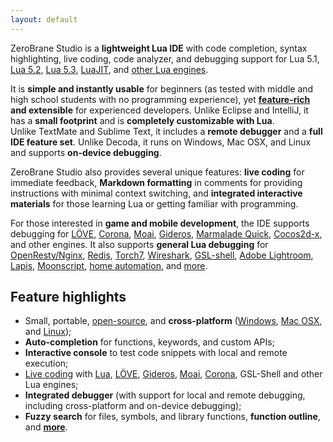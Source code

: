 ```yaml
---
layout: default
---
```


ZeroBrane Studio is a **lightweight Lua IDE** with code completion, syntax
highlighting, live coding, code analyzer, and debugging support
for Lua 5.1, [Lua 5.2](doc-lua52-debugging), [Lua 5.3](doc-lua53-debugging),
[LuaJIT](doc-luajit-debugging), and [other Lua engines](documentation#debugging).

It is **simple and instantly usable** for beginners (as tested with middle and
high school students with no programming experience), yet
**[feature-rich](features) and extensible** for experienced developers.
Unlike&nbsp;Eclipse and IntelliJ, it has a **small footprint** and is **completely customizable with Lua**.
Unlike&nbsp;TextMate and Sublime Text, it includes a **remote debugger** and a **full IDE feature set**.
Unlike&nbsp;Decoda, it runs on Windows, Mac OSX, and Linux and supports **on-device debugging**.

ZeroBrane Studio also provides several unique features: **live coding** for
immediate feedback, **Markdown formatting** in comments for providing
instructions with minimal context switching, and **integrated interactive
materials** for those learning Lua or getting familiar with programming.

For those interested in **game and mobile development**, the IDE supports debugging for
[LÖVE](http://notebook.kulchenko.com/zerobrane/love2d-debugging),
[Corona](http://notebook.kulchenko.com/zerobrane/debugging-and-live-coding-with-corona-sdk-applications-and-zerobrane-studio),
[Moai](http://notebook.kulchenko.com/zerobrane/moai-debugging-with-zerobrane-studio),
[Gideros](http://notebook.kulchenko.com/zerobrane/gideros-debugging-with-zerobrane-studio-ide),
[Marmalade Quick](http://notebook.kulchenko.com/zerobrane/marmalade-quick-debugging-with-zerobrane-studio),
[Cocos2d-x](http://notebook.kulchenko.com/zerobrane/cocos2d-x-simulator-and-on-device-debugging-with-zerobrane-studio),
and other engines.
It also supports **general Lua debugging** for
[OpenResty/Nginx](http://notebook.kulchenko.com/zerobrane/debugging-openresty-nginx-lua-scripts-with-zerobrane-studio),
[Redis](http://notebook.kulchenko.com/zerobrane/redis-lua-debugging-with-zerobrane-studio),
[Torch7](http://notebook.kulchenko.com/zerobrane/torch-debugging-with-zerobrane-studio),
[Wireshark](http://notebook.kulchenko.com/zerobrane/debugging-wireshark-lua-scripts-with-zerobrane-studio),
[GSL-shell](http://notebook.kulchenko.com/zerobrane/gsl-shell-debugging-with-zerobrane-studio),
[Adobe Lightroom](http://notebook.kulchenko.com/zerobrane/debugging-lightroom-plugins-zerobrane-studio-ide),
[Lapis](http://notebook.kulchenko.com/zerobrane/lapis-debugging-with-zerobrane-studio),
[Moonscript](http://notebook.kulchenko.com/zerobrane/moonscript-debugging-with-zerobrane-studio),
[home automation](http://notebook.kulchenko.com/zerobrane/debugging-on-vera-devices-with-zerobrane-studio),
and [more](documentation#debugging).

## Feature highlights

* Small, portable, [open-source](http://github.com/pkulchenko/ZeroBraneStudio/), and **cross-platform** ([Windows](images/debugging.png), [Mac OSX](images/autocomplete-osx.png), and [Linux](images/scratchpad-linux-mint.png));
* **Auto-completion** for functions, keywords, and custom APIs;
* **Interactive console** to test code snippets with local and remote execution;
* [Live coding](documentation#live-coding) with [Lua](http://notebook.kulchenko.com/zerobrane/live-coding-in-lua-bret-victor-style),
[LÖVE](http://notebook.kulchenko.com/zerobrane/live-coding-with-love),
[Gideros](http://notebook.kulchenko.com/zerobrane/gideros-live-coding-with-zerobrane-studio-ide),
[Moai](http://notebook.kulchenko.com/zerobrane/live-coding-with-moai-and-zerobrane-studio),
[Corona](http://notebook.kulchenko.com/zerobrane/debugging-and-live-coding-with-corona-sdk-applications-and-zerobrane-studio),
GSL-Shell and other Lua engines;
* **Integrated debugger** (with support for local and remote debugging, including cross-platform and on-device debugging);
* **Fuzzy search** for files, symbols, and library functions, **function outline**, and **[more](features)**.
